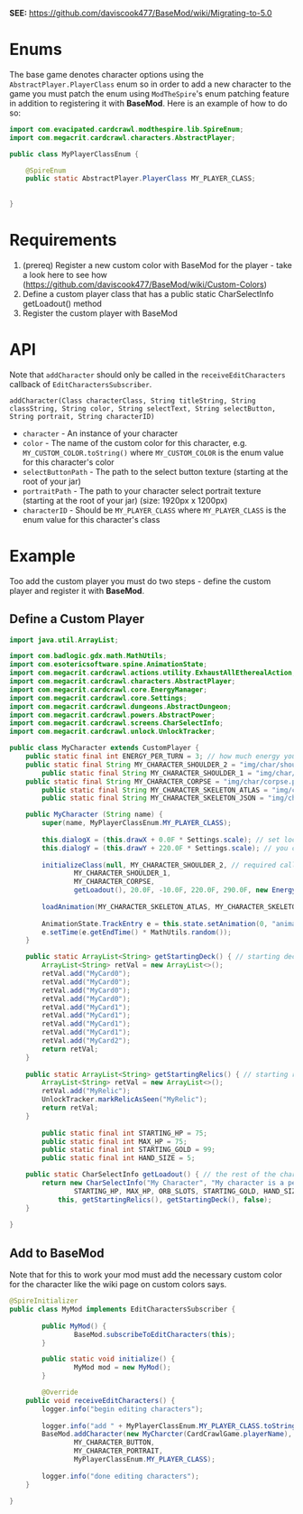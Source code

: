 **SEE:** https://github.com/daviscook477/BaseMod/wiki/Migrating-to-5.0

# Enums

The base game denotes character options using the `AbstractPlayer.PlayerClass` enum so in order to add a new character to the game you must patch the enum using `ModTheSpire`'s enum patching feature in addition to registering it with **BaseMod**. Here is an example of how to do so:

```java
import com.evacipated.cardcrawl.modthespire.lib.SpireEnum;
import com.megacrit.cardcrawl.characters.AbstractPlayer;

public class MyPlayerClassEnum {

	@SpireEnum
	public static AbstractPlayer.PlayerClass MY_PLAYER_CLASS;
	
	
}

```

# Requirements
1. (prereq) Register a new custom color with BaseMod for the player - take a look here to see how (https://github.com/daviscook477/BaseMod/wiki/Custom-Colors)
2. Define a custom player class that has a public static CharSelectInfo getLoadout() method
3. Register the custom player with BaseMod

# API
Note that `addCharacter` should only be called in the `receiveEditCharacters` callback of `EditCharactersSubscriber`.

`addCharacter(Class characterClass, String titleString, String classString, String color, String selectText, String selectButton, String portrait, String characterID)`
* `character` - An instance of your character
* `color` - The name of the custom color for this character, e.g. `MY_CUSTOM_COLOR.toString()` where `MY_CUSTOM_COLOR` is the enum value for this character's color
* `selectButtonPath` - The path to the select button texture (starting at the root of your jar)
* `portraitPath` - The path to your character select portrait texture (starting at the root of your jar) (size: 1920px x 1200px)
* `characterID` - Should be `MY_PLAYER_CLASS` where `MY_PLAYER_CLASS` is the enum value for this character's class

# Example

Too add the custom player you must do two steps - define the custom player and register it with **BaseMod**.

## Define a Custom Player

```java
import java.util.ArrayList;

import com.badlogic.gdx.math.MathUtils;
import com.esotericsoftware.spine.AnimationState;
import com.megacrit.cardcrawl.actions.utility.ExhaustAllEtherealAction;
import com.megacrit.cardcrawl.characters.AbstractPlayer;
import com.megacrit.cardcrawl.core.EnergyManager;
import com.megacrit.cardcrawl.core.Settings;
import com.megacrit.cardcrawl.dungeons.AbstractDungeon;
import com.megacrit.cardcrawl.powers.AbstractPower;
import com.megacrit.cardcrawl.screens.CharSelectInfo;
import com.megacrit.cardcrawl.unlock.UnlockTracker;

public class MyCharacter extends CustomPlayer {
	public static final int ENERGY_PER_TURN = 3; // how much energy you get every turn
	public static final String MY_CHARACTER_SHOULDER_2 = "img/char/shoulder2.png"; // campfire pose
        public static final String MY_CHARACTER_SHOULDER_1 = "img/char/shoulder1.png"; // another campfire pose
	public static final String MY_CHARACTER_CORPSE = "img/char/corpse.png"; // dead corpse
        public static final String MY_CHARACTER_SKELETON_ATLAS = "img/char/skeleton.atlas"; // spine animation atlas
        public static final String MY_CHARACTER_SKELETON_JSON = "img/char/skeleton.json"; // spine animation json

	public MyCharacter (String name) {
		super(name, MyPlayerClassEnum.MY_PLAYER_CLASS);
		
		this.dialogX = (this.drawX + 0.0F * Settings.scale); // set location for text bubbles
		this.dialogY = (this.drawY + 220.0F * Settings.scale); // you can just copy these values
		
		initializeClass(null, MY_CHARACTER_SHOULDER_2, // required call to load textures and setup energy/loadout
				MY_CHARACTER_SHOULDER_1,
				MY_CHARACTER_CORPSE, 
				getLoadout(), 20.0F, -10.0F, 220.0F, 290.0F, new EnergyManager(ENERGY_PER_TURN));
		
		loadAnimation(MY_CHARACTER_SKELETON_ATLAS, MY_CHARACTER_SKELETON_JSON, 1.0F); // if you're using modified versions of base game animations or made animations in spine make sure to include this bit and the following lines
		
		AnimationState.TrackEntry e = this.state.setAnimation(0, "animation", true);
		e.setTime(e.getEndTime() * MathUtils.random());
	}

	public static ArrayList<String> getStartingDeck() { // starting deck 'nuff said
		ArrayList<String> retVal = new ArrayList<>();
		retVal.add("MyCard0");
		retVal.add("MyCard0");
		retVal.add("MyCard0");
		retVal.add("MyCard0");
		retVal.add("MyCard1");
		retVal.add("MyCard1");
		retVal.add("MyCard1");
		retVal.add("MyCard1");
		retVal.add("MyCard2");
		return retVal;
	}
	
	public static ArrayList<String> getStartingRelics() { // starting relics - also simple
		ArrayList<String> retVal = new ArrayList<>();
		retVal.add("MyRelic");
		UnlockTracker.markRelicAsSeen("MyRelic");
		return retVal;
	}
	
        public static final int STARTING_HP = 75;
        public static final int MAX_HP = 75;
        public static final int STARTING_GOLD = 99;
        public static final int HAND_SIZE = 5;

	public static CharSelectInfo getLoadout() { // the rest of the character loadout so includes your character select screen info plus hp and starting gold
		return new CharSelectInfo("My Character", "My character is a person from the outer worlds. He makes magic stuff happen.",
				STARTING_HP, MAX_HP, ORB_SLOTS, STARTING_GOLD, HAND_SIZE,
			this, getStartingRelics(), getStartingDeck(), false);
	}
	
}
```

## Add to BaseMod

Note that for this to work your mod must add the necessary custom color for the character like the wiki page on custom colors says.

```java
@SpireInitializer
public class MyMod implements EditCharactersSubscriber {
	
        public MyMod() {
                BaseMod.subscribeToEditCharacters(this);
        }

        public static void initialize() {
                MyMod mod = new MyMod();
        }

        @Override
	public void receiveEditCharacters() {
		logger.info("begin editing characters");
		
		logger.info("add " + MyPlayerClassEnum.MY_PLAYER_CLASS.toString());
		BaseMod.addCharacter(new MyCharcter(CardCrawlGame.playerName),
				MY_CHARACTER_BUTTON,
				MY_CHARACTER_PORTRAIT,
				MyPlayerClassEnum.MY_PLAYER_CLASS);
		
		logger.info("done editing characters");
	}

}
```